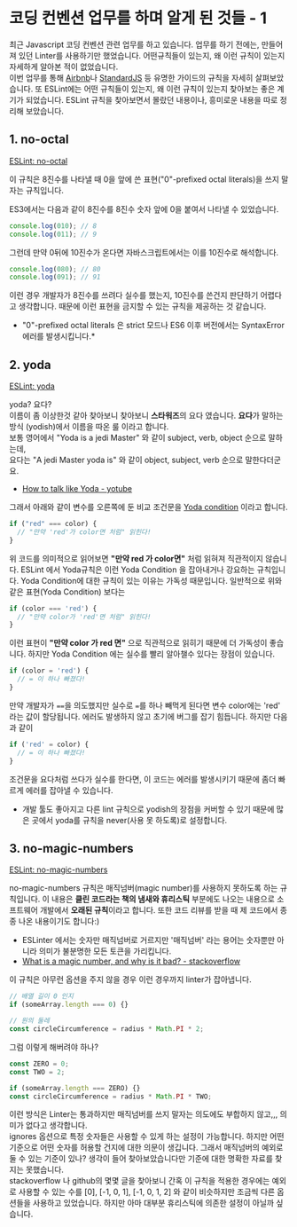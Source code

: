 # 코딩 컨벤션 업무를 하며 알게 된 것들 - 1

최근 Javascript 코딩 컨벤션 관련 업무를 하고 있습니다. 업무를 하기 전에는, 만들어져 있던 Linter를 사용하기만 했었습니다. 어떤규칙들이 있는지, 왜 이런 규칙이 있는지 자세하게 알아본 적이 없었습니다.  
이번 업무를 통해 [Airbnb](https://github.com/airbnb/javascript)나 [StandardJS](https://standardjs.com/) 등 유명한 가이드의 규칙을 자세히 살펴보았습니다. 또 ESLint에는 어떤 규칙들이 있는지, 왜 이런 규칙이 있는지 찾아보는 좋은 계기가 되었습니다. ESLint 규칙을 찾아보면서 몰랐던 내용이나, 흥미로운 내용을 따로 정리해 보았습니다.

## 1\. no-octal

[ESLint: no-octal](https://eslint.org/docs/rules/no-octal)

이 규칙은 8진수를 나타낼 때 0을 앞에 쓴 표현("0"-prefixed octal literals)을 쓰지 말자는 규칙입니다.

ES3에서는 다음과 같이 8진수를 8진수 숫자 앞에 0을 붙여서 나타낼 수 있었습니다.

```js
console.log(010); // 8
console.log(011); // 9
```

그런데 만약 0뒤에 10진수가 온다면 자바스크립트에서는 이를 10진수로 해석합니다.

```js
console.log(080); // 80
console.log(091); // 91
```

이런 경우 개발자가 8진수를 쓰려다 실수를 했는지, 10진수를 쓴건지 판단하기 어렵다고 생각합니다. 때문에 이런 표현을 금지할 수 있는 규칙을 제공하는 것 같습니다.  
  

-   "0"-prefixed octal literals 은 strict 모드나 ES6 이후 버전에서는 SyntaxError 에러를 발생시킵니다.\*

## 2\. yoda

[ESLint: yoda](https://eslint.org/docs/rules/yoda)

yoda? 요다?  
이름이 좀 이상한것 같아 찾아보니 찾아보니 **스타워즈**의 요다 였습니다. **요다**가 말하는 방식 (yodish)에서 이름을 따온 룰 이라고 합니다.  
보통 영어에서 "Yoda is a jedi Master" 와 같이 subject, verb, object 순으로 말하는데,  
요다는 "A jedi Master yoda is" 와 같이 object, subject, verb 순으로 말한다더군요.  
  

-   [How to talk like Yoda - yotube](https://www.youtube.com/watch?v=O8yXTxodxrg)

그래서 아래와 같이 변수를 오른쪽에 둔 비교 조건문을 [Yoda condition](https://en.wikipedia.org/wiki/Yoda_conditions) 이라고 합니다.

```js
if ("red" === color) {
  // "만약 'red'가 color면 처럼" 읽힌다!
}
```

위 코드를 의미적으로 읽어보면 **"만약 red 가 color면"** 처럼 읽혀져 직관적이지 않습니다. ESLint 에서 Yoda규칙은 이런 Yoda Condition 을 잡아내거나 강요하는 규칙입니다. Yoda Condition에 대한 규칙이 있는 이유는 가독성 때문입니다. 일반적으로 위와 같은 표현(Yoda Condition) 보다는

```js
if (color === 'red') {
  // "만약 color가 'red'면 처럼" 읽힌다!
}
```

이런 표현이 **"만약 color 가 red 면"** 으로 직관적으로 읽히기 때문에 더 가독성이 좋습니다. 하지만 Yoda Condition 에는 실수를 빨리 알아챌수 있다는 장점이 있습니다.

```js
if (color = 'red') {
  // = 이 하나 빠졌다!
}
```

만약 개발자가 `==`을 의도했지만 실수로 `=`를 하나 빼먹게 된다면 변수 color에는 'red' 라는 값이 할당됩니다. 에러도 발생하지 않고 초기에 버그를 잡기 힘듭니다. 하지만 다음과 같이

```js
if ('red' = color) {
  // = 이 하나 빠졌다!
}
```

조건문을 요다처럼 쓰다가 실수를 한다면, 이 코드는 에러를 발생시키기 때문에 좀더 빠르게 에러를 잡아낼 수 있습니다.  
  

-   개발 툴도 좋아지고 다른 lint 규칙으로 yodish의 장점을 커버할 수 있기 때문에 많은 곳에서 yoda를 규칙을 never(사용 못 하도록)로 설정합니다.

## 3\. no-magic-numbers

[ESLint: no-magic-numbers](https://eslint.org/docs/rules/no-magic-numbers)

no-magic-numbers 규칙은 매직넘버(magic number)를 사용하지 못하도록 하는 규칙입니다. 이 내용은 **클린 코드라는 책의 냄새와 휴리스틱** 부분에도 나오는 내용으로 소프트웨어 개발에서 **오래된 규칙**이라고 합니다. 또한 코드 리뷰를 받을 때 제 코드에서 종종 나온 내용이기도 합니다:)  
  

-   ESLinter 에서는 숫자만 매직넘버로 거르지만 '매직넘버' 라는 용어는 숫자뿐만 아니라 의미가 불분명한 모든 토큰을 가리킵니다.
-   [What is a magic number, and why is it bad? - stackoverflow](https://stackoverflow.com/questions/47882/what-is-a-magic-number-and-why-is-it-bad)

이 규칙은 아무런 옵션을 주지 않을 경우 이런 경우까지 linter가 잡아냅니다.

```js
// 배열 길이 0 인지
if (someArray.length === 0) {}

// 원의 둘레
const circleCircumference = radius * Math.PI * 2;  
```

그럼 이렇게 해버려야 하나?

```js
const ZERO = 0;
const TWO = 2;

if (someArray.length === ZERO) {}
const circleCircumference = radius * Math.PI * TWO;
```

이런 방식은 Linter는 통과하지만 매직넘버를 쓰지 말자는 의도에도 부합하지 않고,,, 의미가 없다고 생각합니다.  
ignores 옵션으로 특정 숫자들은 사용할 수 있게 하는 설정이 가능합니다. 하지만 어떤 기준으로 어떤 숫자를 허용할 건지에 대한 의문이 생깁니다. 그래서 매직넘버의 예외로 둘 수 있는 기준이 있나? 생각이 들어 찾아보았습니다만 기준에 대한 명확한 자료를 찾지는 못했습니다.  
stackoverflow 나 github의 몇몇 글을 찾아보니 간혹 이 규칙을 적용한 경우에는 예외로 사용할 수 있는 수를 \[0\], \[-1, 0, 1\], \[-1, 0, 1, 2\] 와 같이 비슷하지만 조금씩 다른 옵션들을 사용하고 있었습니다. 하지만 아마 대부분 휴리스틱에 의존한 설정이 아닐까 싶습니다.
